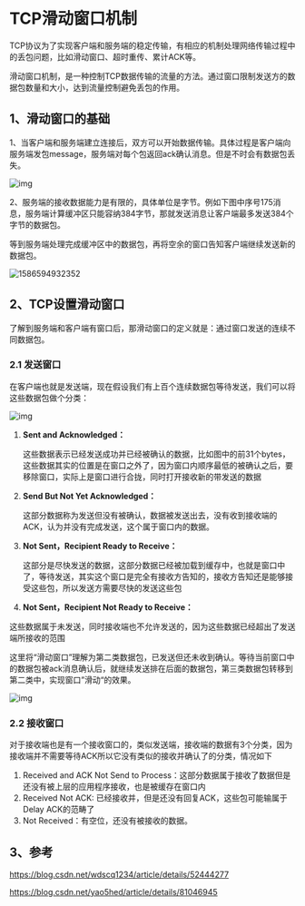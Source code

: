# TCP滑动窗口机制

TCP协议为了实现客户端和服务端的稳定传输，有相应的机制处理网络传输过程中的丢包问题，比如滑动窗口、超时重传、累计ACK等。

滑动窗口机制，是一种控制TCP数据传输的流量的方法。通过窗口限制发送方的数据包数量和大小，达到流量控制避免丢包的作用。

## 1、滑动窗口的基础

1、当客户端和服务端建立连接后，双方可以开始数据传输。具体过程是客户端向服务端发包message，服务端对每个包返回ack确认消息。但是不时会有数据包丢失。

![img](https://img-blog.csdn.net/20160905224437961)

2、服务端的接收数据能力是有限的，具体单位是字节。例如下图中序号175消息，服务端计算缓冲区只能容纳384字节，那就发送消息让客户端最多发送384个字节的数据包。

等到服务端处理完成缓冲区中的数据包，再将空余的窗口告知客户端继续发送新的数据包。

![1586594932352](C:\Users\wonde\AppData\Roaming\Typora\typora-user-images\1586594932352.png)



## 2、TCP设置滑动窗口

了解到服务端和客户端有窗口后，那滑动窗口的定义就是：通过窗口发送的连续不同数据包。



### 2.1 发送窗口

在客户端也就是发送端，现在假设我们有上百个连续数据包等待发送，我们可以将这些数据包做个分类：

![img](https://img-blog.csdn.net/20160906072310877)

1. **Sent and Acknowledged：**

   这些数据表示已经发送成功并已经被确认的数据，比如图中的前31个bytes，这些数据其实的位置是在窗口之外了，因为窗口内顺序最低的被确认之后，要移除窗口，实际上是窗口进行合拢，同时打开接收新的带发送的数据

2. **Send But Not Yet Acknowledged：**

   这部分数据称为发送但没有被确认，数据被发送出去，没有收到接收端的ACK，认为并没有完成发送，这个属于窗口内的数据。

3. **Not Sent，Recipient Ready to Receive：**

   这部分是尽快发送的数据，这部分数据已经被加载到缓存中，也就是窗口中了，等待发送，其实这个窗口是完全有接收方告知的，接收方告知还是能够接受这些包，所以发送方需要尽快的发送这些包

4. **Not Sent，Recipient Not Ready to Receive：**

  这些数据属于未发送，同时接收端也不允许发送的，因为这些数据已经超出了发送端所接收的范围

这里将“滑动窗口”理解为第二类数据包，已发送但还未收到确认。等待当前窗口中的数据包被ack消息确认后，就继续发送排在后面的数据包，第三类数据包转移到第二类中，实现窗口”滑动“的效果。

![img](https://img-blog.csdn.net/20160906084353705)



### 2.2 接收窗口

对于接收端也是有一个接收窗口的，类似发送端，接收端的数据有3个分类，因为接收端并不需要等待ACK所以它没有类似的接收并确认了的分类，情况如下

1.  Received and ACK Not Send to Process：这部分数据属于接收了数据但是还没有被上层的应用程序接收，也是被缓存在窗口内
2.  Received  Not ACK: 已经接收并，但是还没有回复ACK，这些包可能输属于Delay ACK的范畴了
3.  Not Received：有空位，还没有被接收的数据。



## 3、参考

https://blog.csdn.net/wdscq1234/article/details/52444277

https://blog.csdn.net/yao5hed/article/details/81046945